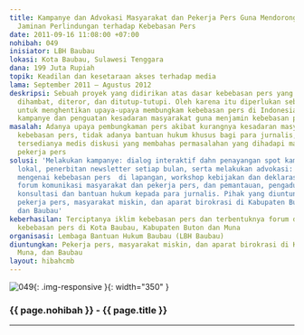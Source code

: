 ```yaml
---
title: Kampanye dan Advokasi Masyarakat dan Pekerja Pers Guna Mendorong Terwujudnya
  Jaminan Perlindungan terhadap Kebebasan Pers
date: 2011-09-16 11:08:00 +07:00
nohibah: 049
inisiator: LBH Baubau
lokasi: Kota Baubau, Sulawesi Tenggara
dana: 199 Juta Rupiah
topik: Keadilan dan kesetaraan akses terhadap media
lama: September 2011 – Agustus 2012
deskripsi: Sebuah proyek yang didirikan atas dasar kebebasan pers yang masih seringkali
  dihambat, diteror, dan ditutup-tutupi. Oleh karena itu diperlukan sebuah gerakan
  untuk menghentikan upaya-upaya membungkam kebebasan pers di Indonesia dalam bentuk
  kampanye dan penguatan kesadaran masyarakat guna menjamin kebebasan pers
masalah: Adanya upaya pembungkaman pers akibat kurangnya kesadaran masyarakat terhadap
  kebebasan pers, tidak adanya bantuan hukum khusus bagi para jurnalis, dan tidak
  tersedianya medis diskusi yang membahas permasalahan yang dihadapi masyarakat dan
  pekerja pers
solusi: 'Melakukan kampanye: dialog interaktif dahn penayangan spot kampanye di radio
  lokal, penerbitan newsletter setiap bulan, serta melakukan advokasi: diskusi reguler
  mengenai kebebasan pers  di lapangan, workshop kebijakan dan deklarasi pembentukkan
  forum komunikasi masyarakat dan pekerja pers, dan pemantauan, pengaduan, serta layanan
  konsultasi dan bantuan hukum kepada para jurnalis. Pihak yang diuntungkan adalah
  pekerja pers, masyarakat miskin, dan aparat birokrasi di Kabupaten Buton, Muna,
  dan Baubau'
keberhasilan: Terciptanya iklim kebebasan pers dan terbentuknya forum diskusi untuk
  kebebasan pers di Kota Baubau, Kabupaten Buton dan Muna
organisasi: Lembaga Bantuan Hukum Baubau (LBH Baubau)
diuntungkan: Pekerja pers, masyarakat miskin, dan aparat birokrasi di Kabupaten Buton,
  Muna, dan Baubau
layout: hibahcmb
---
```


![049](/static/img/hibahcmb/049.png){: .img-responsive }{: width="350" }

### {{ page.nohibah }} - {{ page.title }}

---
